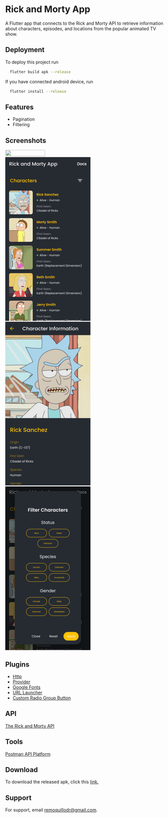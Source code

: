 
# Rick and Morty App

A Flutter app that connects to the Rick and Morty API to retrieve information about characters, episodes, and locations from the popular animated TV show.



## Deployment

To deploy this project run

```bash
  flutter build apk --release
```


If you have connected android device, run

```bash
  flutter install --release
```



## Features

- Pagination
- Filtering


## Screenshots

<img src="https://github.com/danielremoquillo/screenshots/blob/main/rick-morty-app/user_interaction.gif" width=50% height=50% />
<img src="https://github.com/danielremoquillo/screenshots/blob/main/rick-morty-app/character_home_ui.png" />
<img src="https://github.com/danielremoquillo/screenshots/blob/main/rick-morty-app/character_info_ui.png" />
<img src="https://github.com/danielremoquillo/screenshots/blob/main/rick-morty-app/filter_dialog.png"  />


## Plugins

- [Http](https://pub.dev/packages/http)
- [Provider](https://pub.dev/packages/provider)
- [Google Fonts](https://pub.dev/packages/google_fonts)
- [URL Launcher](https://pub.dev/packages/url_launcher)
- [Custom Radio Group Button](https://pub.dev/packages/custom_radio_grouped_button)

## API

[The Rick and Morty API](https://rickandmortyapi.com/)

## Tools

[Postman API Platform](https://www.postman.com/)


## Download

To download the released apk, click this [link.](https://drive.google.com/file/d/1fnT5TsVyQbRWDrzFOPQ_ORNcNhdmWT2Q/view?usp=sharing)



## Support

For support, email remoquillodr@gmail.com.



